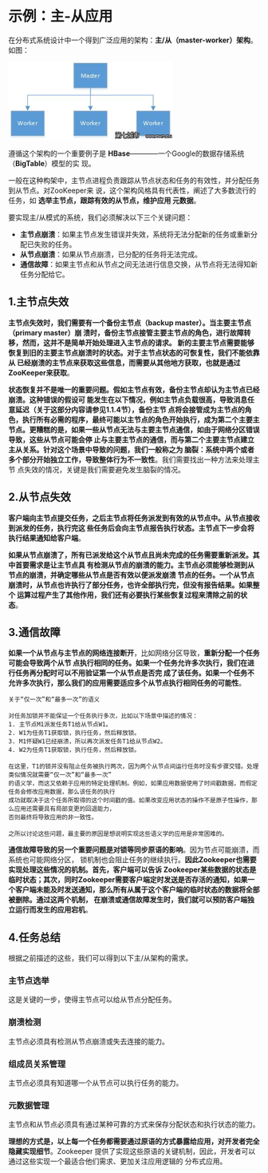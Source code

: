 示例：主-从应用
================================================================================
在分布式系统设计中一个得到广泛应用的架构：**主/从（master-worker）架构**。如图：

![主-从示例](img/a.jpg)

遵循这个架构的一个重要例子是 **HBase**————一个Google的数据存储系统（**BigTable**）模型的实
现。

一般在这种构架中，主节点进程负责跟踪从节点状态和任务的有效性，并分配任务到从节点。对ZooKeeper来
说，这个架构风格具有代表性，阐述了大多数流行的任务，如 **选举主节点，跟踪有效的从节点，维护应用
元数据**。

要实现主/从模式的系统，我们必须解决以下三个关键问题：
+ **主节点崩溃**：如果主节点发生错误并失效，系统将无法分配新的任务或重新分配已失败的任务。
+ **从节点崩溃**：如果从节点崩溃，已分配的任务将无法完成。
+ **通信故障**：如果主节点和从节点之间无法进行信息交换，从节点将无法得知新任务分配给它。

## 1.主节点失效
**主节点失效时，我们需要有一个备份主节点（backup master）。当主要主节点（primary master）崩
溃时，备份主节点接管主要主节点的角色，进行故障转移，然而，这并不是简单开始处理进入主节点的请求。
新的主要主节点需要能够恢复到旧的主要主节点崩溃时的状态。对于主节点状态的可恢复性，我们不能依靠从
已经崩溃的主节点来获取这些信息，而需要从其他地方获取，也就是通过ZooKeeper来获取**。

**状态恢复并不是唯一的重要问题。假如主节点有效，备份主节点却认为主节点已经崩溃。这种错误的假设可
能发生在以下情况，例如主节点负载很高，导致消息任意延迟（关于这部分内容请参见1.1.4节），备份主节
点将会接管成为主节点的角色，执行所有必需的程序，最终可能以主节点的角色开始执行，成为第二个主要主
节点。更糟糕的是，如果一些从节点无法与主要主节点通信，如由于网络分区错误导致，这些从节点可能会停
止与主要主节点的通信，而与第二个主要主节点建立主从关系。针对这个场景中导致的问题，我们一般称之为
脑裂：系统中两个或者多个部分开始独立工作，导致整体行为不一致性**。我们需要找出一种方法来处理主节
点失效的情况，关键是我们需要避免发生脑裂的情况。

## 2.从节点失效
**客户端向主节点提交任务，之后主节点将任务派发到有效的从节点中。从节点接收到派发的任务，执行完这
些任务后会向主节点报告执行状态。主节点下一步会将执行结果通知给客户端**。

**如果从节点崩溃了，所有已派发给这个从节点且尚未完成的任务需要重新派发。其中首要需求是让主节点具
有检测从节点的崩溃的能力。主节点必须能够检测到从节点的崩溃，并确定哪些从节点是否有效以便派发崩溃
节点的任务。一个从节点崩溃时，从节点也许执行了部分任务，也许全部执行完，但没有报告结果。如果整个
运算过程产生了其他作用，我们还有必要执行某些恢复过程来清除之前的状态**。

## 3.通信故障 
**如果一个从节点与主节点的网络连接断开**，比如网络分区导致，**重新分配一个任务可能会导致两个从节
点执行相同的任务。如果一个任务允许多次执行，我们在进行任务再分配时可以不用验证第一个从节点是否完
成了该任务。如果一个任务不允许多次执行，那么我们的应用需要适应多个从节点执行相同任务的可能性**。
```
关于“仅一次”和“最多一次”的语义

对任务加锁并不能保证一个任务执行多次，比如以下场景中描述的情况：
1. 主节点M1派发任务T1给从节点W1。
2. W1为任务T1获取锁，执行任务，然后释放锁。
3. M1怀疑W1已经崩溃，所以再次派发任务T1给从节点W2。
4. W2为任务T1获取锁，执行任务，然后释放锁。

在这里，T1的锁并没有阻止任务被执行两次，因为两个从节点间运行任务时没有步骤交错。处理类似情况就需要“仅一次”和“最多一次”
的语义学，而这又依赖于应用的特定处理机制。例如，如果应用数据使用了时间戳数据，而假定任务会修改应用数据，那么该任务的执行
成功就取决于这个任务所取得的这个时间戳的值。如果改变应用状态的操作不是原子性操作，那么应用还需要具有局部变更的回退能力，
否则最终将导致应用的非一致性。

之所以讨论这些问题，最主要的原因是想说明实现这些语义学的应用是非常困难的。
```
**通信故障导致的另一个重要问题是对锁等同步原语的影响**。因为节点可能崩溃，而系统也可能网络分区，
锁机制也会阻止任务的继续执行。**因此Zookeeper也需要实现处理这些情况的机制。首先，客户端可以告诉
Zookeeper某些数据的状态是临时状态；其次，同时Zookeeper需要客户端定时发送是否存活的通知，如果一
个客户端未能及时发送通知，那么所有从属于这个客户端的临时状态的数据将全部被删除。通过这两个机制，
在崩溃或通信故障发生时，我们就可以预防客户端独立运行而发生的应用宕机**。

## 4.任务总结
根据之前描述的这些，我们可以得到以下主/从架构的需求。

### 主节点选举
这是关键的一步，使得主节点可以给从节点分配任务。

### 崩溃检测
主节点必须具有检测从节点崩溃或失去连接的能力。

### 组成员关系管理
主节点必须具有知道哪一个从节点可以执行任务的能力。

### 元数据管理
主节点和从节点必须具有通过某种可靠的方式来保存分配状态和执行状态的能力。 

**理想的方式是，以上每一个任务都需要通过原语的方式暴露给应用，对开发者完全隐藏实现细节**。Zookeeper
提供了实现这些原语的关键机制，因此，开发者可以通过这些实现一个最适合他们需求、更加关注应用逻辑的
分布式应用。

